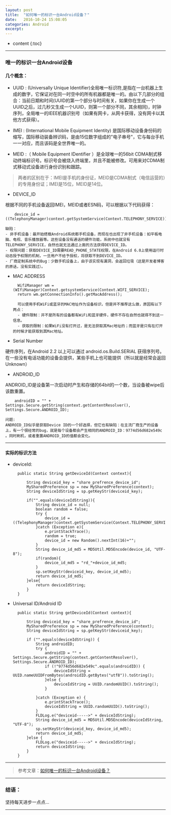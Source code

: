 ```yaml
---
layout: post
title:  "如何唯一的标识一台Android设备？"
date:   2016-10-24 15:08:05
categories: Android
excerpt: 
---
```


* content
{:toc}

---

### 唯一的标识一台Android设备

#### 几个概念：

* UUID : (Universally Unique Identifier)全局唯一标识符,是指在一台机器上生成的数字，它保证对在同一时空中的所有机器都是唯一的。由以下几部分的组合：当前日期和时间(UUID的第一个部分与时间有关，如果你在生成一个UUID之后，过几秒又生成一个UUID，则第一个部分不同，其余相同)，时钟序列，全局唯一的IEEE机器识别号（如果有网卡，从网卡获得，没有网卡以其他方式获得）。

* IMEI : (International Mobile Equipment Identity) 是国际移动设备身份码的缩写，国际移动装备辨识码，是由15位数字组成的"电子串号"，它与每台手机一一对应，而且该码是全世界唯一的。

* MEID :（ Mobile Equipment IDentifier ）是全球唯一的56bit CDMA制式移动终端标识号。标识号会被烧入终端里，并且不能被修改。可用来对CDMA制式移动式设备进行身份识别和跟踪。

> 两者的区别在于：IMEI是手机的身份证，MEID是CDMA制式（电信运营的）的专用身份证；IMEI是15位，MEID是14位。

* DEVICE_ID

根据不同的手机设备返回IMEI，MEID或者ESN码，可以根据以下代码获得：
        
        device_id = ((TelephonyManager)context.getSystemService(Context.TELEPHONY_SERVICE)).getDeviceId();

    缺陷：
    - 非手机设备：最开始搭载Android系统都手机设备，而现在也出现了非手机设备：如平板电脑、电视、音乐播放器等。这些设备没有通话的硬件功能，系统中也就没有TELEPHONY_SERVICE，自然也就无法通过上面的方法获得DEVICE_ID。
    - 权限问题：获取DEVICE_ID需要READ_PHONE_STATE权限，在Android 6.0上使用运行时动态授予权限的机制，一旦用户不给予授权，将获取不到DEVICE_ID。 
    - 厂商定制系统中的Bug：少数手机设备上，由于该实现有漏洞，会返回垃圾（这是开发者博客的原话，没有实践过）。

* MAC ADDRESS

        WifiManager wm = (WIfiManager)Context.getsystemService(Context.WIFI_SERVICE);
        return wm.getConnectionInfo().getMacAddress();

        可以使用手机WiFi或蓝牙的MAC地址作为设备标识，但是并不推荐这么做，原因有以下两点：
        - 硬件限制：并不是所有的设备都有WiFi和蓝牙硬件，硬件不存在自然也就得不到这一信息。
        - 获取的限制：如果WiFi没有打开过，是无法获取其Mac地址的；而蓝牙是只有在打开的时候才能获取到其Mac地址。

* Serial Number

硬件序列，在Android 2.2 以上可以通过 android.os.Build.SERIAL 获得序列号。在一些没有电话功能的设备会提供，某些手机上也可能提供（所以就是经常会返回Unknown）

* ANDROID_ID

ANDROID_ID是设备第一次启动时产生和存储的64bit的一个数，当设备被wipe后该数重置。

        androidID = "" + Settings.Secure.getString(context.getContentResolver(), Settings.Secure.ANDROID_ID);

    问题:
    ANDROID_ID似乎是获取Device ID的一个好选择，但它也有缺陷：在主流厂商生产的设备上，有一个很经常的bug，就是每个设备都会产生相同的ANDROID_ID：9774d56d682e549c 。同时刷机，或者重置ANDROID_ID的值都会变化。

---

#### 实际的标识方法

* deviceId:

        public static String getDeviceId(Context context){

            String deviceid_key = "share_prefrence_device_id";
            MySharedPreference sp = new MySharedPreference(context);
            String deviceIdString = sp.getKeyStr(deviceid_key);

            if("".equals(deviceIdString)){
                String device_id = null;
                boolean random = false;
                try {
                    device_id = ((TelephonyManager)context.getSystemService(Context.TELEPHONY_SERVICE)).getDeviceId();
                }catch (Exception e){
                    e.printStackTrace();
                    random = true;
                    device_id = new Random().nextInt(16)+"";
                }
                String device_id_md5 = MD5Util.MD5Encode(device_id, "UTF-8");
                if(random){
                    device_id_md5 = "rd_"+device_id_md5;
                }
                sp.setKeyStr(deviceid_key, device_id_md5);
                return device_id_md5;
            }else{
                return deviceIdString;
            }
        }

* Universal ID/Android ID
        
        public static String getDeviceId(Context context){

            String deviceid_key = "share_prefrence_device_id";
            MySharedPreference sp = new MySharedPreference(context);
            String deviceIdString = sp.getKeyStr(deviceid_key);

            if ("".equals(deviceIdString)) {
                String androidID;
                try {
                    androidID = "" + Settings.Secure.getString(context.getContentResolver(), Settings.Secure.ANDROID_ID);
                    if (!"9774d56d682e549c".equals(androidID)) {
                        deviceIdString = UUID.nameUUIDFromBytes(androidID.getBytes("utf8")).toString();
                    }else {
                        deviceIdString = UUID.randomUUID().toString();
                    }

                }catch (Exception e) {
                    e.printStackTrace();
                    deviceIdString = UUID.randomUUID().toString();
                }
                FLDLog.e("deviceid----->" + deviceIdString);
                String device_id_md5 = MD5Util.MD5Encode(deviceIdString, "UTF-8");
                sp.setKeyStr(deviceid_key, device_id_md5);
                return device_id_md5;
            }else {
                FLDLog.e("deviceid----->" + deviceIdString);
                return deviceIdString;
            }
        }



---

> 参考文章：[如何唯一的标识一台Android设备？](http://www.jianshu.com/p/178786f833b6)

---

### 结语：

坚持每天进步一点点...

---